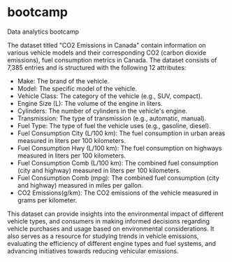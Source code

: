 # bootcamp
Data analytics bootcamp 

The dataset titled "CO2 Emissions in Canada" contain information on various vehicle models and their corresponding CO2 (carbon dioxide emissions), fuel consumption metrics in Canada. The dataset consists of 7,385 entries and is structured with the following 12 attributes:

- Make: The brand of the vehicle.
- Model: The specific model of the vehicle.
- Vehicle Class: The category of the vehicle (e.g., SUV, compact).
- Engine Size (L): The volume of the engine in liters.
- Cylinders: The number of cylinders in the vehicle's engine.
- Transmission: The type of transmission (e.g., automatic, manual).
- Fuel Type: The type of fuel the vehicle uses (e.g., gasoline, diesel).
- Fuel Consumption City (L/100 km): The fuel consumption in urban areas measured in liters per 100 kilometers.
- Fuel Consumption Hwy (L/100 km): The fuel consumption on highways measured in liters per 100 kilometers.
- Fuel Consumption Comb (L/100 km): The combined fuel consumption (city and highway) measured in liters per 100 kilometers.
- Fuel Consumption Comb (mpg): The combined fuel consumption (city and highway) measured in miles per gallon.
- CO2 Emissions(g/km): The CO2 emissions of the vehicle measured in grams per kilometer.

This dataset can provide insights into the environmental impact of different vehicle types, and consumers in making informed decisions regarding vehicle purchases and usage based on environmental considerations. It also serves as a resource for studying trends in vehicle emissions, evaluating the efficiency of different engine types and fuel systems, and advancing initiatives towards reducing vehicular emissions. ​
